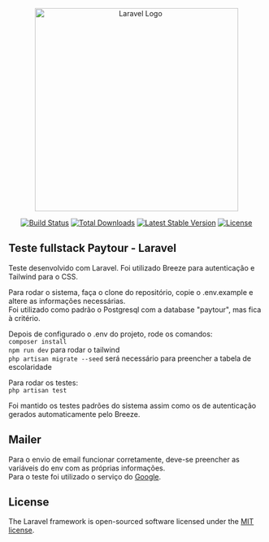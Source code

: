 <p align="center"><a href="https://laravel.com" target="_blank"><img src="https://raw.githubusercontent.com/laravel/art/master/logo-lockup/5%20SVG/2%20CMYK/1%20Full%20Color/laravel-logolockup-cmyk-red.svg" width="400" alt="Laravel Logo"></a></p>

<p align="center">
<a href="https://travis-ci.org/laravel/framework"><img src="https://travis-ci.org/laravel/framework.svg" alt="Build Status"></a>
<a href="https://packagist.org/packages/laravel/framework"><img src="https://img.shields.io/packagist/dt/laravel/framework" alt="Total Downloads"></a>
<a href="https://packagist.org/packages/laravel/framework"><img src="https://img.shields.io/packagist/v/laravel/framework" alt="Latest Stable Version"></a>
<a href="https://packagist.org/packages/laravel/framework"><img src="https://img.shields.io/packagist/l/laravel/framework" alt="License"></a>
</p>

## Teste fullstack Paytour - Laravel

Teste desenvolvido com Laravel.
Foi utilizado Breeze para autenticação e Tailwind para o CSS.

Para rodar o sistema, faça o clone do repositório, copie o .env.example e altere as informações necessárias.  
Foi utilizado como padrão o Postgresql com a database "paytour", mas fica à critério.

Depois de configurado o .env do projeto, rode os comandos:  
`composer install`  
`npm run dev` para rodar o tailwind  
`php artisan migrate --seed` será necessário para preencher a tabela de escolaridade

Para rodar os testes:  
`php artisan test`

Foi mantido os testes padrões do sistema assim como os de autenticação gerados automaticamente pelo Breeze.

## Mailer

Para o envio de email funcionar corretamente, deve-se preencher as variáveis do env com as próprias informações.  
Para o teste foi utilizado o serviço do [Google](https://support.google.com/mail/answer/185833?hl=en).

## License

The Laravel framework is open-sourced software licensed under the [MIT license](https://opensource.org/licenses/MIT).
